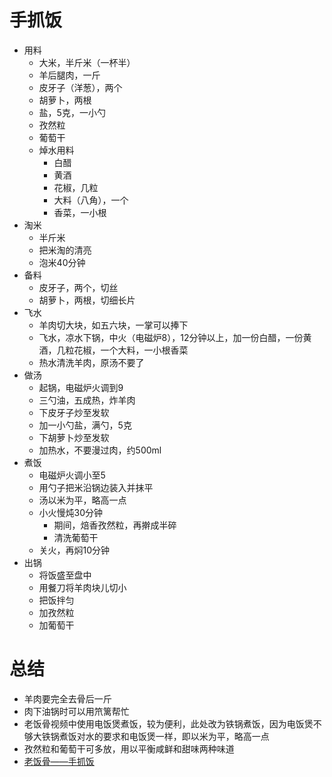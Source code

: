 # 手抓饭

* 用料
    * 大米，半斤米（一杯半）
    * 羊后腿肉，一斤
    * 皮牙子（洋葱），两个 
    * 胡萝卜，两根
    * 盐，5克，一小勺
    * 孜然粒
    * 葡萄干
    * 焯水用料
        * 白醋
        * 黄酒
        * 花椒，几粒
        * 大料（八角），一个
        * 香菜，一小根
* 淘米
    * 半斤米
    * 把米淘的清亮
    * 泡米40分钟
* 备料
    * 皮牙子，两个，切丝
    * 胡萝卜，两根，切细长片
* 飞水
    * 羊肉切大块，如五六块，一掌可以捧下
    * 飞水，凉水下锅，中火（电磁炉8），12分钟以上，加一份白醋，一份黄酒，几粒花椒，一个大料，一小根香菜
    * 热水清洗羊肉，原汤不要了
* 做汤
    * 起锅，电磁炉火调到9
    * 三勺油，五成热，炸羊肉
    * 下皮牙子炒至发软
    * 加一小勺盐，满勺，5克
    * 下胡萝卜炒至发软
    * 加热水，不要漫过肉，约500ml
* 煮饭
    * 电磁炉火调小至5
    * 用勺子把米沿锅边装入并抹平
    * 汤以米为平，略高一点
    * 小火慢炖30分钟
        * 期间，焙香孜然粒，再擀成半碎
        * 清洗葡萄干
    * 关火，再焖10分钟
* 出锅
    * 将饭盛至盘中
    * 用餐刀将羊肉块儿切小
    * 把饭拌匀
    * 加孜然粒
    * 加葡萄干

# 总结
* 羊肉要完全去骨后一斤
* 肉下油锅时可以用笊篱帮忙
* 老饭骨视频中使用电饭煲煮饭，较为便利，此处改为铁锅煮饭，因为电饭煲不够大铁锅煮饭对水的要求和电饭煲一样，即以米为平，略高一点
* 孜然粒和葡萄干可多放，用以平衡咸鲜和甜味两种味道
* [老饭骨——手抓饭](https://www.youtube.com/watch?v=ccHSTTEaqoM)